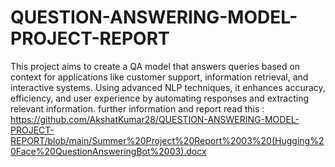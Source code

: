 # QUESTION-ANSWERING-MODEL-PROJECT-REPORT
This project aims to create a QA model that answers queries based on context for applications like customer support, information retrieval, and interactive systems. Using advanced NLP techniques, it enhances accuracy, efficiency, and user experience by automating responses and extracting relevant information.
further information and report read this : https://github.com/AkshatKumar28/QUESTION-ANSWERING-MODEL-PROJECT-REPORT/blob/main/Summer%20Project%20Report%2003%20(Hugging%20Face%20QuestionAnsweringBot%2003).docx
